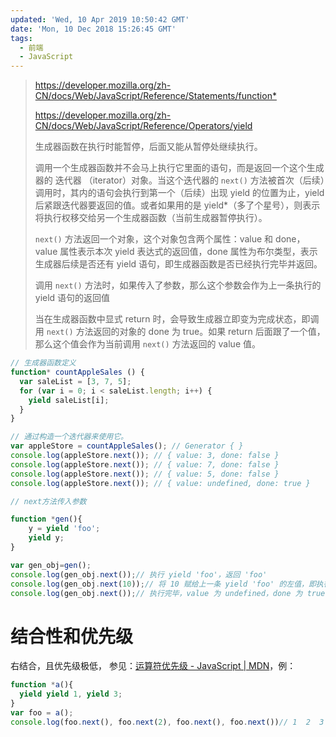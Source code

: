 ```yaml
---
updated: 'Wed, 10 Apr 2019 10:50:42 GMT'
date: 'Mon, 10 Dec 2018 15:26:45 GMT'
tags:
  - 前端
  - JavaScript
---
```


> <https://developer.mozilla.org/zh-CN/docs/Web/JavaScript/Reference/Statements/function*>
>
> <https://developer.mozilla.org/zh-CN/docs/Web/JavaScript/Reference/Operators/yield>
>
> 生成器函数在执行时能暂停，后面又能从暂停处继续执行。
>
> 调用一个生成器函数并不会马上执行它里面的语句，而是返回一个这个生成器的 迭代器 （iterator）对象。当这个迭代器的 `next()` 方法被首次（后续）调用时，其内的语句会执行到第一个（后续）出现 yield 的位置为止，yield 后紧跟迭代器要返回的值。或者如果用的是 yield\*（多了个星号），则表示将执行权移交给另一个生成器函数（当前生成器暂停执行）。
>
> `next()` 方法返回一个对象，这个对象包含两个属性：value 和 done，value 属性表示本次 yield 表达式的返回值，done 属性为布尔类型，表示生成器后续是否还有 yield 语句，即生成器函数是否已经执行完毕并返回。
>
> 调用 `next()` 方法时，如果传入了参数，那么这个参数会作为上一条执行的  yield 语句的返回值
>
> 当在生成器函数中显式 return 时，会导致生成器立即变为完成状态，即调用 `next()` 方法返回的对象的 done 为 true。如果 return 后面跟了一个值，那么这个值会作为当前调用 `next()` 方法返回的 value 值。

```javascript
// 生成器函数定义
function* countAppleSales () {
  var saleList = [3, 7, 5];
  for (var i = 0; i < saleList.length; i++) {
    yield saleList[i];
  }
}

// 通过构造一个迭代器来使用它。
var appleStore = countAppleSales(); // Generator { }
console.log(appleStore.next()); // { value: 3, done: false }
console.log(appleStore.next()); // { value: 7, done: false }
console.log(appleStore.next()); // { value: 5, done: false }
console.log(appleStore.next()); // { value: undefined, done: true }

// next方法传入参数

function *gen(){
    y = yield 'foo';
    yield y;
}

var gen_obj=gen();
console.log(gen_obj.next());// 执行 yield 'foo'，返回 'foo'
console.log(gen_obj.next(10));// 将 10 赋给上一条 yield 'foo' 的左值，即执行 y=10，返回 10
console.log(gen_obj.next());// 执行完毕，value 为 undefined，done 为 true
```

# 结合性和优先级

右结合，且优先级极低， 参见：[运算符优先级 - JavaScript | MDN](https://developer.mozilla.org/zh-CN/docs/Web/JavaScript/Reference/Operators/Operator_Precedence)，例：

```javascript
function *a(){
  yield yield 1, yield 3;
}
var foo = a();
console.log(foo.next(), foo.next(2), foo.next(), foo.next())// 1  2  3 undefined
```
